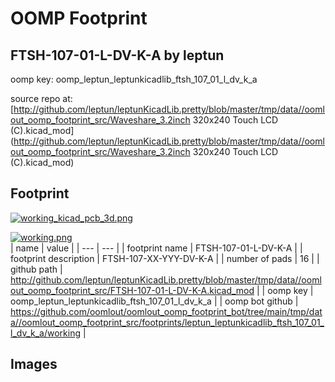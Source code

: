 # OOMP Footprint  
## FTSH-107-01-L-DV-K-A  by leptun  
  
oomp key: oomp_leptun_leptunkicadlib_ftsh_107_01_l_dv_k_a  
  
source repo at: [http://github.com/leptun/leptunKicadLib.pretty/blob/master/tmp/data//oomlout_oomp_footprint_src/Waveshare_3.2inch 320x240 Touch LCD (C).kicad_mod](http://github.com/leptun/leptunKicadLib.pretty/blob/master/tmp/data//oomlout_oomp_footprint_src/Waveshare_3.2inch 320x240 Touch LCD (C).kicad_mod)  
## Footprint  
  
[![working_kicad_pcb_3d.png](working_kicad_pcb_3d_600.png)](working_kicad_pcb_3d.png)  
  
[![working.png](working_600.png)](working.png)  
| name | value | 
| --- | --- | 
| footprint name | FTSH-107-01-L-DV-K-A | 
| footprint description | FTSH-107-XX-YYY-DV-K-A | 
| number of pads | 16 | 
| github path | http://github.com/leptun/leptunKicadLib.pretty/blob/master/tmp/data//oomlout_oomp_footprint_src/FTSH-107-01-L-DV-K-A.kicad_mod | 
| oomp key | oomp_leptun_leptunkicadlib_ftsh_107_01_l_dv_k_a | 
| oomp bot github | https://github.com/oomlout/oomlout_oomp_footprint_bot/tree/main/tmp/data//oomlout_oomp_footprint_src/footprints/leptun_leptunkicadlib_ftsh_107_01_l_dv_k_a/working | 
## Images  
